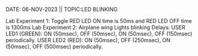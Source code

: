 DATE: 06-NOV-2023 || TOPIC:LED BLINKING

Lab Experiment 1:
Toggle RED LED ON time is 50ms and RED LED OFF time is 1300ms
Lab Experiment 2:
Airplane wing Lights blinking Delays:
USER LED1 (GREEN): ON (50msec), OFF (50msec), ON (50msec), OFF (150msec) periodically. USER LED2 (RED): ON (50msec), OFF (250msec), ON (50msec), OFF (500msec) periodically.
